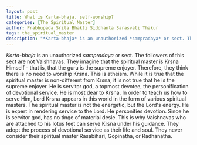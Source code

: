 ```yaml
---
layout: post
title: What is Karta-bhaja, self-worship?
categories: [The Spiritual Master]
author: Prabhupada Srila Bhakti Siddhanta Sarasvati Thakur
tags: the_spiritual_master
description: "*Karta-bhaja* is an unauthorized *sampradaya* or sect. The followers of this sect are not Vaishnavas. They imagine that the spiritual master is Krsna Himself - that is, that the guru is the supreme enjoyer. Therefore, they think there is no need to worship Krsna. This is atheism. While it is true that the spiritual master is non-different from Krsna, it is not true that he is the supreme enjoyer. He is servitor god, a topmost devotee, the personification of devotional service. He is most dear to Krsna. In order to teach us how to serve Him, Lord Krsna appears in this world in the form of various spiritual masters."
---
```


*Karta-bhaja* is an unauthorized *sampradaya* or sect. The followers of this sect are not Vaishnavas. They imagine that the spiritual master is Krsna Himself - that is, that the guru is the supreme enjoyer. Therefore, they think there is no need to worship Krsna. This is atheism. While it is true that the spiritual master is non-different from Krsna, it is not true that he is the supreme enjoyer. He is servitor god, a topmost devotee, the personification of devotional service. He is most dear to Krsna. In order to teach us how to serve Him, Lord Krsna appears in this world in the form of various spiritual masters. The spiritual master is not the energetic, but the Lord's energy. He is expert in rendering service to the Lord. He personifies devotion. Since he is servitor god, has no tinge of material desie. This is why Vaishnavas who are attached to his lotus feet can serve Krsna under his guidance. They adopt the process of devotional service as their life and soul. They never consider their spiritual master Rasabihari, Gopinatha, or Radhanatha.
